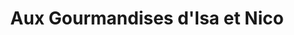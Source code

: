 ---
title: "Aux Gourmandises d'Isa et Nico"
url: /saint-georges-doleron/aux-gourmandises-disa-et-nico/
shop: boulangerie
---